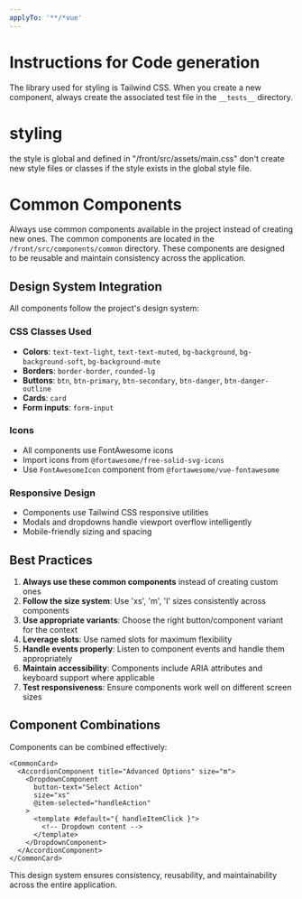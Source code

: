 ```yaml
---
applyTo: '**/*vue'
---
```

# Instructions for Code generation
The library used for styling is Tailwind CSS.
When you create a new component, always create the associated test file in the `__tests__` directory.

# styling
the style is global and defined in "/front/src/assets/main.css" don't create new style files or classes if the style exists in the global style file.

# Common Components
Always use common components available in the project instead of creating new ones. The common components are located in the `/front/src/components/common` directory.
These components are designed to be reusable and maintain consistency across the application.

## Design System Integration

All components follow the project's design system:

### CSS Classes Used
- **Colors**: `text-text-light`, `text-text-muted`, `bg-background`, `bg-background-soft`, `bg-background-mute`
- **Borders**: `border-border`, `rounded-lg`
- **Buttons**: `btn`, `btn-primary`, `btn-secondary`, `btn-danger`, `btn-danger-outline`
- **Cards**: `card`
- **Form inputs**: `form-input`

### Icons
- All components use FontAwesome icons
- Import icons from `@fortawesome/free-solid-svg-icons`
- Use `FontAwesomeIcon` component from `@fortawesome/vue-fontawesome`

### Responsive Design
- Components use Tailwind CSS responsive utilities
- Modals and dropdowns handle viewport overflow intelligently
- Mobile-friendly sizing and spacing

## Best Practices

1. **Always use these common components** instead of creating custom ones
2. **Follow the size system**: Use 'xs', 'm', 'l' sizes consistently across components
3. **Use appropriate variants**: Choose the right button/component variant for the context
4. **Leverage slots**: Use named slots for maximum flexibility
5. **Handle events properly**: Listen to component events and handle them appropriately
6. **Maintain accessibility**: Components include ARIA attributes and keyboard support where applicable
7. **Test responsiveness**: Ensure components work well on different screen sizes

## Component Combinations

Components can be combined effectively:

```vue
<CommonCard>
  <AccordionComponent title="Advanced Options" size="m">
    <DropdownComponent 
      button-text="Select Action" 
      size="xs"
      @item-selected="handleAction"
    >
      <template #default="{ handleItemClick }">
        <!-- Dropdown content -->
      </template>
    </DropdownComponent>
  </AccordionComponent>
</CommonCard>
```

This design system ensures consistency, reusability, and maintainability across the entire application.
